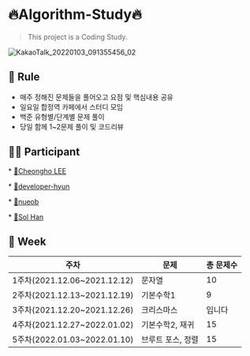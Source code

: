 # 🔥Algorithm-Study🔥
> This project is a Coding Study.

![KakaoTalk_20220103_091355456_02](https://user-images.githubusercontent.com/79739183/147913580-09d79c39-3a76-4fac-9744-5e18950c2712.jpg)

## 🚀 Rule
 * 매주 정해진 문제들을 풀어오고 요점 및 핵심내용 공유
 * 일요일 합정역 카페에서 스터디 모임
 * 백준 유형별/단계별 문제 풀이 
 * 당일 함께 1~2문제 풀이 및 코드리뷰 
 

## 🧑‍💻 Participant
<p>
  * <a href="https://github.com/CheongHo-Lee/" target="_blank">🐲Cheongho LEE</a>
</p>
<p>
  * <a href="https://github.com/developer-hyun" target="_blank">🐴developer-hyun</a>
</p>
<p>
  * <a href=https://github.com/nueob/" target="_blank">🦐nueob</a>
</p>
<p>
  * <a href="https://github.com/SolHaan" target="_blank">🐤Sol Han</a>
</p>

   
## 📆 Week
|주차|문제|총 문제수|
|------|---|---|
|1주차(2021.12.06~2021.12.12)|문자열|10|
|2주차(2021.12.13~2021.12.19)|기본수학1|9|
|3주차(2021.12.20~2021.12.26)|크리스마스|입니다|
|4주차(2021.12.27~2022.01.02)|기본수학2, 재귀|15|
|5주차(2022.01.03~2022.01.10)|브루트 포스, 정렬|15|


